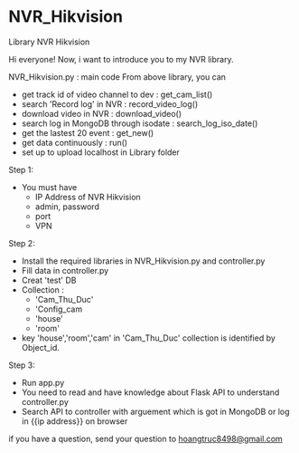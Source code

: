 # NVR_Hikvision
Library NVR Hikvision

Hi everyone!
Now, i want to introduce you to my NVR library.

NVR_Hikvision.py : main code
From above library, you can
+ get track id of video channel to dev : get_cam_list()
+ search 'Record log' in NVR : record_video_log()
+ download video in NVR : download_video()
+ search log in MongoDB through isodate : search_log_iso_date()
+ get the lastest 20 event : get_new()
+ get data continuously : run()
+ set up to upload localhost in Library folder

Step 1:
- You must have
  + IP Address of NVR Hikvision
  + admin, password
  + port
  + VPN 
 
 Step 2:
 - Install the required libraries in NVR_Hikvision.py and controller.py
 - Fill data in controller.py
 - Creat 'test' DB 
 - Collection :
   + 'Cam_Thu_Duc'
   + 'Config_cam
   + 'house'
   + 'room'
- key 'house','room','cam' in 'Cam_Thu_Duc' collection is identified by Object_id.

 Step 3:
 - Run app.py
 - You need to read and have knowledge about Flask API to understand controller.py
 - Search API to controller with arguement which is got in MongoDB or log in {{ip address}} on browser


if you have a question, send your question to hoangtruc8498@gmail.com










